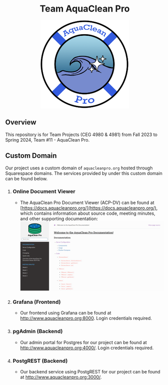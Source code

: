 <p align="center">
    <h1 align="center">Team AquaClean Pro</h1>
</p>

<p align="center">
    <img src="images/Logo_Idea_1.png" alt="Logo" width="280">
</p>

## Overview
This repository is for Team Projects (CEG 4980 & 4981) from Fall 2023 to Spring 2024, Team #11 - AquaClean Pro. 

## Custom Domain
Our project uses a custom domain of `aquacleanpro.org` hosted through Squarespace domains. The services provided by under this custom domain can be found below.

1) ### Online Document Viewer
    * The AquaClean Pro Document Viewer (ACP-DV) can be found at [https://docs.aquacleanpro.org/](https://docs.aquacleanpro.org/), which contains information about source code, meeting minutes, and other supporting documentation:
    ![Alt text](images/document-viewer.png)

2) ### Grafana (Frontend)
    * Our frontend using Grafana can be found at http://www.aquacleanpro.org:8000. Login credentials required.

3) ### pgAdmin (Backend)
    * Our admin portal for Postgres for our project can be found at http://www.aquacleanpro.org:4000/. Login credentials required.

4) ### PostgREST (Backend)
    * Our backend service using PostgREST for our project can be found at http://www.aquacleanpro.org:3000/.

